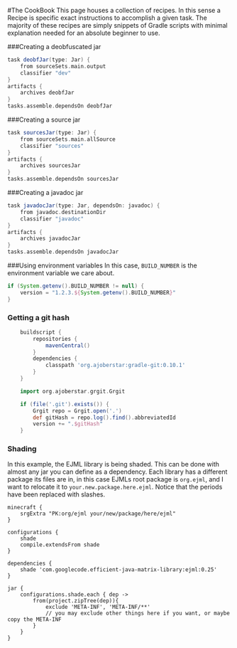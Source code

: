 #The CookBook
This page houses a collection of recipes. In this sense a Recipe is specific exact instructions to accomplish a given task. The majority of these recipes are simply snippets of Gradle scripts with minimal explanation needed for an absolute beginner to use.

###Creating a deobfuscated jar
```groovy
task deobfJar(type: Jar) {
    from sourceSets.main.output
    classifier "dev"
}
artifacts {
    archives deobfJar
}
tasks.assemble.dependsOn deobfJar
```

###Creating a source jar
```groovy
task sourcesJar(type: Jar) {
    from sourceSets.main.allSource
    classifier "sources"
}
artifacts {
    archives sourcesJar
}
tasks.assemble.dependsOn sourcesJar
```

###Creating a javadoc jar
```groovy
task javadocJar(type: Jar, dependsOn: javadoc) {
    from javadoc.destinationDir
    classifier "javadoc"
}
artifacts {
    archives javadocJar
}
tasks.assemble.dependsOn javadocJar
```

###Using environment variables
In this case, `BUILD_NUMBER` is the environment variable we care about.
```groovy
if (System.getenv().BUILD_NUMBER != null) {
    version = "1.2.3.${System.getenv().BUILD_NUMBER}"
}
```

### Getting a git hash

```groovy
    buildscript {
        repositories {
            mavenCentral()
        }
        dependencies {
            classpath 'org.ajoberstar:gradle-git:0.10.1'
        }
    }

    import org.ajoberstar.grgit.Grgit

    if (file('.git').exists()) {
        Grgit repo = Grgit.open('.')
        def gitHash = repo.log().find().abbreviatedId
        version += ".$gitHash"
    }
```

### Shading
In this example, the EJML library is being shaded. This can be done with almost any jar you can define as a dependency. Each library has a different package its files are in, in this case EJMLs root package is ```org.ejml```, and I want to relocate it to ```your.new.package.here.ejml```. Notice that the periods have been replaced with slashes.
```
minecraft {
    srgExtra "PK:org/ejml your/new/package/here/ejml"
}

configurations {
    shade
    compile.extendsFrom shade
}

dependencies {
    shade 'com.googlecode.efficient-java-matrix-library:ejml:0.25'
}

jar {
    configurations.shade.each { dep ->
        from(project.zipTree(dep)){
            exclude 'META-INF', 'META-INF/**'
            // you may exclude other things here if you want, or maybe copy the META-INF
        }
    }
}
```
